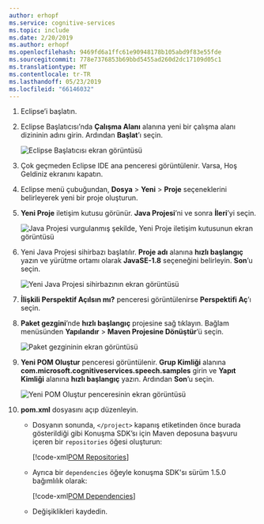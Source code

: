 ```yaml
---
author: erhopf
ms.service: cognitive-services
ms.topic: include
ms.date: 2/20/2019
ms.author: erhopf
ms.openlocfilehash: 9469fd6a1ffc61e90948178b105abd9f83e55fde
ms.sourcegitcommit: 778e7376853b69bbd5455ad260d2dc17109d05c1
ms.translationtype: MT
ms.contentlocale: tr-TR
ms.lasthandoff: 05/23/2019
ms.locfileid: "66146032"
---
```

1. Eclipse’i başlatın.

1. Eclipse Başlatıcısı’nda **Çalışma Alanı** alanına yeni bir çalışma alanı dizininin adını girin. Ardından **Başlat**’ı seçin.

   ![Eclipse Başlatıcısı ekran görüntüsü](../articles/cognitive-services/Speech-Service/media/sdk/qs-java-jre-01-create-new-eclipse-workspace.png)

1. Çok geçmeden Eclipse IDE ana penceresi görüntülenir. Varsa, Hoş Geldiniz ekranını kapatın.

1. Eclipse menü çubuğundan, **Dosya** > **Yeni** > **Proje** seçeneklerini belirleyerek yeni bir proje oluşturun.

1. **Yeni Proje** iletişim kutusu görünür. **Java Projesi**’ni ve sonra **İleri**’yi seçin.

   ![Java Projesi vurgulanmış şekilde, Yeni Proje iletişim kutusunun ekran görüntüsü](../articles/cognitive-services/Speech-Service/media/sdk/qs-java-jre-02-select-wizard.png)

1. Yeni Java Projesi sihirbazı başlatılır. **Proje adı** alanına **hızlı başlangıç** yazın ve yürütme ortamı olarak **JavaSE-1.8** seçeneğini belirleyin. **Son**’u seçin.

   ![Yeni Java Projesi sihirbazının ekran görüntüsü](../articles/cognitive-services/Speech-Service/media/sdk/qs-java-jre-03-create-java-project.png)

1. **İlişkili Perspektif Açılsın mı?** penceresi görüntülenirse **Perspektifi Aç**’ı seçin.

1. **Paket gezgini**’nde **hızlı başlangıç** projesine sağ tıklayın. Bağlam menüsünden **Yapılandır** > **Maven Projesine Dönüştür**’ü seçin.

   ![Paket gezgininin ekran görüntüsü](../articles/cognitive-services/Speech-Service/media/sdk/qs-java-jre-04-convert-to-maven-project.png)

1. **Yeni POM Oluştur** penceresi görüntülenir. **Grup Kimliği** alanına **com.microsoft.cognitiveservices.speech.samples** girin ve **Yapıt Kimliği** alanına **hızlı başlangıç** yazın. Ardından **Son**’u seçin.

   ![Yeni POM Oluştur penceresinin ekran görüntüsü](../articles/cognitive-services/Speech-Service/media/sdk/qs-java-jre-05-configure-maven-pom.png)

1. **pom.xml** dosyasını açıp düzenleyin.

   * Dosyanın sonunda, `</project>` kapanış etiketinden önce burada gösterildiği gibi Konuşma SDK’sı için Maven deposuna başvuru içeren bir `repositories` öğesi oluşturun:

     [!code-xml[POM Repositories](~/samples-cognitive-services-speech-sdk/quickstart/java-jre/pom.xml#repositories)]

   * Ayrıca bir `dependencies` öğeyle konuşma SDK'sı sürüm 1.5.0 bağımlılık olarak:

     [!code-xml[POM Dependencies](~/samples-cognitive-services-speech-sdk/quickstart/java-jre/pom.xml#dependencies)]

   * Değişiklikleri kaydedin.
